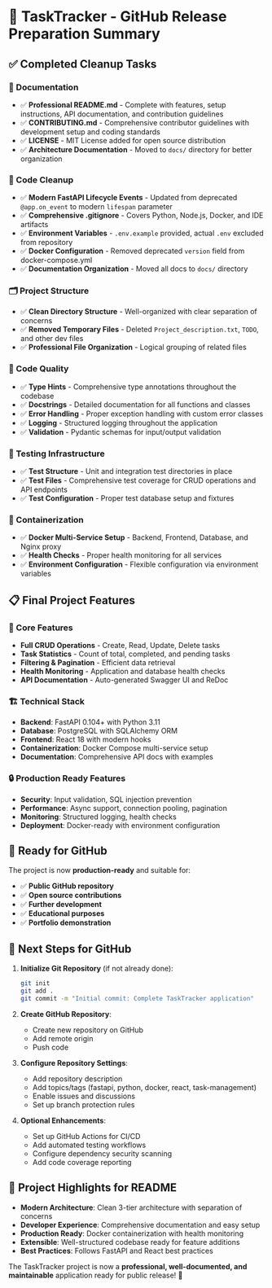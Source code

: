 # 🚀 TaskTracker - GitHub Release Preparation Summary

## ✅ Completed Cleanup Tasks

### 📝 Documentation
- ✅ **Professional README.md** - Complete with features, setup instructions, API documentation, and contribution guidelines
- ✅ **CONTRIBUTING.md** - Comprehensive contributor guidelines with development setup and coding standards
- ✅ **LICENSE** - MIT License added for open source distribution
- ✅ **Architecture Documentation** - Moved to `docs/` directory for better organization

### 🧹 Code Cleanup
- ✅ **Modern FastAPI Lifecycle Events** - Updated from deprecated `@app.on_event` to modern `lifespan` parameter
- ✅ **Comprehensive .gitignore** - Covers Python, Node.js, Docker, and IDE artifacts
- ✅ **Environment Variables** - `.env.example` provided, actual `.env` excluded from repository
- ✅ **Docker Configuration** - Removed deprecated `version` field from docker-compose.yml
- ✅ **Documentation Organization** - Moved all docs to `docs/` directory

### 🗂️ Project Structure
- ✅ **Clean Directory Structure** - Well-organized with clear separation of concerns
- ✅ **Removed Temporary Files** - Deleted `Project_description.txt`, `TODO`, and other dev files
- ✅ **Professional File Organization** - Logical grouping of related files

### 🔧 Code Quality
- ✅ **Type Hints** - Comprehensive type annotations throughout the codebase
- ✅ **Docstrings** - Detailed documentation for all functions and classes
- ✅ **Error Handling** - Proper exception handling with custom error classes
- ✅ **Logging** - Structured logging throughout the application
- ✅ **Validation** - Pydantic schemas for input/output validation

### 🧪 Testing Infrastructure
- ✅ **Test Structure** - Unit and integration test directories in place
- ✅ **Test Files** - Comprehensive test coverage for CRUD operations and API endpoints
- ✅ **Test Configuration** - Proper test database setup and fixtures

### 🐳 Containerization
- ✅ **Docker Multi-Service Setup** - Backend, Frontend, Database, and Nginx proxy
- ✅ **Health Checks** - Proper health monitoring for all services
- ✅ **Environment Configuration** - Flexible configuration via environment variables

## 📋 Final Project Features

### 🌟 Core Features
- **Full CRUD Operations** - Create, Read, Update, Delete tasks
- **Task Statistics** - Count of total, completed, and pending tasks
- **Filtering & Pagination** - Efficient data retrieval
- **Health Monitoring** - Application and database health checks
- **API Documentation** - Auto-generated Swagger UI and ReDoc

### 🏗️ Technical Stack
- **Backend**: FastAPI 0.104+ with Python 3.11
- **Database**: PostgreSQL with SQLAlchemy ORM
- **Frontend**: React 18 with modern hooks
- **Containerization**: Docker Compose multi-service setup
- **Documentation**: Comprehensive API docs with examples

### 🔒 Production Ready Features
- **Security**: Input validation, SQL injection prevention
- **Performance**: Async support, connection pooling, pagination
- **Monitoring**: Structured logging, health checks
- **Deployment**: Docker-ready with environment configuration

## 🚀 Ready for GitHub

The project is now **production-ready** and suitable for:
- ✅ **Public GitHub repository**
- ✅ **Open source contributions**
- ✅ **Further development**
- ✅ **Educational purposes**
- ✅ **Portfolio demonstration**

## 📝 Next Steps for GitHub

1. **Initialize Git Repository** (if not already done):
   ```bash
   git init
   git add .
   git commit -m "Initial commit: Complete TaskTracker application"
   ```

2. **Create GitHub Repository**:
   - Create new repository on GitHub
   - Add remote origin
   - Push code

3. **Configure Repository Settings**:
   - Add repository description
   - Add topics/tags (fastapi, python, docker, react, task-management)
   - Enable issues and discussions
   - Set up branch protection rules

4. **Optional Enhancements**:
   - Set up GitHub Actions for CI/CD
   - Add automated testing workflows
   - Configure dependency security scanning
   - Add code coverage reporting

## 🎯 Project Highlights for README

- **Modern Architecture**: Clean 3-tier architecture with separation of concerns
- **Developer Experience**: Comprehensive documentation and easy setup
- **Production Ready**: Docker containerization with health monitoring
- **Extensible**: Well-structured codebase ready for feature additions
- **Best Practices**: Follows FastAPI and React best practices

The TaskTracker project is now a **professional, well-documented, and maintainable** application ready for public release! 🎉

